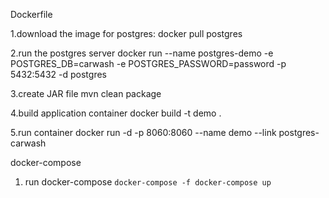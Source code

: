 Dockerfile

1.download the image for postgres: docker pull postgres

2.run the postgres server docker run --name postgres-demo -e POSTGRES_DB=carwash -e POSTGRES_PASSWORD=password -p 5432:5432 -d postgres

3.create JAR file mvn clean package

4.build application container docker build -t demo .

5.run container docker run -d -p 8060:8060 --name demo --link postgres-carwash

docker-compose
1. run docker-compose ```docker-compose -f docker-compose up ```